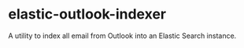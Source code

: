 elastic-outlook-indexer
=======================

A utility to index all email from Outlook into an Elastic Search instance.
